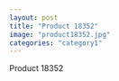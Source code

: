 ```yaml
---
layout: post
title: "Product 18352"
image: "product18352.jpg"
categories: "category1"
---
```

Product 18352
